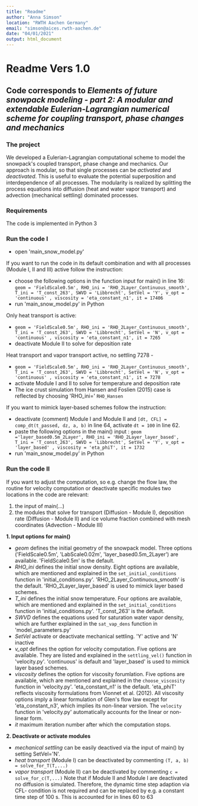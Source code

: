 ```yaml
---
title: "Readme"
author: "Anna Simson"
location: "RWTH Aachen Germany"
email: "simson@aices.rwth-aachen.de"
date: "04/01/2021"
output: html_document
---
```


# Readme Vers 1.0
## Code corresponds to *Elements of future snowpack modeling - part 2: A modular and extendable Eulerian-Lagrangian numerical scheme for coupling transport, phase changes and mechanics*

### The project
We developed a Eulerian-Lagrangian computational scheme to model the snowpack's coupled transport, phase change and mechanics. Our approach is modular, so that single processes can be *activated* and *deactivated*. This is useful to evaluate the potential superposition and interdependence of all processes. The modularity is realized by splitting the process equations into diffusion (heat and water vapor transport) and advection (mechanical settling) dominated processes. 

### Requirements
The code is implemented in Python 3

### Run the code I
- open 'main_snow_model.py'

If you want to run the code in its default combination and with all processes (Module I, II and III) active follow the instruction:
- choose the following options in the function input for main() in line 16: `geom = 'FieldScale0.5m', RHO_ini = 'RHO_2Layer_Continuous_smooth', T_ini = 'T_const_263', SWVD = 'Libbrecht', SetVel = 'Y', v_opt = 'continuous' , viscosity = 'eta_constant_n1', it = 17406`
- run 'main_snow_model.py' in Python

Only heat transport is active:
- `geom = 'FieldScale0.5m', RHO_ini = 'RHO_2Layer_Continuous_smooth', T_ini = 'T_const_263', SWVD = 'Libbrecht', SetVel = 'N', v_opt = 'continuous' , viscosity = 'eta_constant_n1', it = 7265` 
- deactivate Module II to solve for deposition rate

Heat transport and vapor transport active, no settling 7278 - 
- `geom = 'FieldScale0.5m', RHO_ini = 'RHO_2Layer_Continuous_smooth', T_ini = 'T_const_263', SWVD = 'Libbrecht', SetVel = 'N', v_opt = 'continuous' , viscosity = 'eta_constant_n1', it = 7278` 
- activate Module I and II to solve for temperature and deposition rate
- The ice crust simulation from Hansen and Foslien (2015) case is reflected by choosing 'RHO_ini=' `RHO_Hansen`

If you want to mimick layer-based schemes follow the instruction:
- deactivate (comment) Module I and Module II and `[dt, CFL] = comp_dt(t_passed, dz, a, b)` in line 64, activate `dt = 100` in line 62.
- paste the following options in the main() input : `geom ='layer_based0.5m_2Layer', RHO_ini = 'RHO_2Layer_layer_based', T_ini = 'T_const_263', SWVD = 'Libbrecht', SetVel = 'Y', v_opt = 'layer_based' , viscosity = 'eta_phiT', it = 1732`
- run 'main_snow_model.py' in Python


### Run the code II
If you want to adjust the computation, so e.g. change the flow law, the routine for velocity computation or deactivate specific modules two locations in the code are relevant:
1. the input of main(...)
2. the modules that solve for transport (Diffusion - Module I), deposition rate (Diffusion - Module II) and ice volume fraction combined with mesh coordinates (Advection - Module III)

**1. Input options for main()**
- *geom* defines the initial geometry of the snowpack model. Three options ('FieldScale0.5m', 'LabScale0.02m', 'layer_based0.5m_2Layer') are available. 'FieldScale0.5m' is the default.
- *RHO_ini* defines the initial snow density. Eight options are available, which are mentioned and explained in the `set_initial_conditions` function in 'initial_conditions.py'. 'RHO_2Layer_Continuous_smooth' is the default. 'RHO_2Layer_layer_based' is used to mimick layer based schemes. 
- *T_ini* defines the initial snow temperature. Four options are available, which are mentioned and explained in the `set_initial_conditions` function in 'initial_conditions.py'. 'T_const_263' is the default.
- *SWVD* defines the equations used for saturation water vapor density, which are further explained in the `sat_vap_dens` function in 'model_parameters.py'
- *SetVel* activate or deactivate mechanical settling. 'Y' active and 'N' inactive
- *v_opt* defines the option for velocity computation. Five options are available. They are listed and explained in the `settling_vel()` function in 'velocity.py'. 'continuous' is default and 'layer_based' is used to mimick layer based schemes. 
- *viscosity* defines the option for viscosity forumlation. Five options are available, which are mentioned and explained in the `choose_viscosity` function in 'velocity.py'. 'eta_constant_n1' is the default. 'eta_phiT' reflects viscosity formulations from Vionnet et al. (2012). All viscosity options imply a linear formulation of Glen's flow law except for 'eta_constant_n3', which implies its non-linear version. The `velocity` function in 'velocity.py' automatically accounts for the linear or non-linear form.
- *it* maximum iteration number after which the computation stops.

**2. Deactivate or activate modules**
- *mechanical settling* can be easily deactived via the input of main() by setting SetVel='N'.
- *heat transport* (Module I) can be deactivated by commenting `(T, a, b) = solve_for_T(T,...)`
- *vapor transport* (Module II) can be deactivated by commenting  `c = solve_for_c(T,...)`
Note that if Module II and Module I are deactivated no diffusion is simulated. Therefore, the dynamic time step adaption via CFL- condition is not required and can be replaced by e.g. a constant time step of 100 s. This is accounted for in lines 60 to 63


